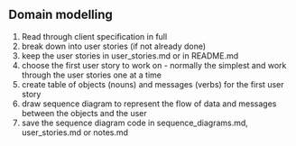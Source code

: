 ## Domain modelling

1. Read through client specification in full
2. break down into user stories (if not already done)
3. keep the user stories in user_stories.md or in README.md
3. choose the first user story to work on - normally the simplest and work through the user stories one at a time
4. create table of objects (nouns) and messages (verbs) for the first user story
5. draw sequence diagram to represent the flow of data and messages between the objects and the user
7. save the sequence diagram code in sequence_diagrams.md, user_stories.md or notes.md
